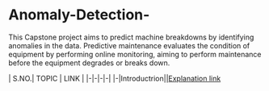 # Anomaly-Detection-

This Capstone project aims to predict machine breakdowns by identifying anomalies in the data. Predictive maintenance evaluates the condition of equipment by performing online monitoring, aiming to perform maintenance before the equipment degrades or breaks down.

| S.NO.| TOPIC | LINK |
|-|-|-|-|
|-|Introductrion||[Explanation link](https://view.officeapps.live.com/op/view.aspx?src=https%3A%2F%2Fkh3-ls-storage.s3.us-east-1.amazonaws.com%2FUpdated%2520Project%2520guide%2520data%2520set%2FAnomaData.xlsx&wdOrigin=BROWSELINK)
